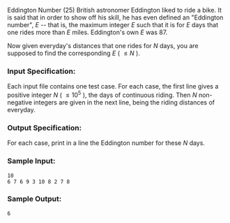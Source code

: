 Eddington Number (25)
British astronomer Eddington liked to ride a bike. It is said that in order to
show off his skill, he has even defined an "Eddington number", $E$ -- that is,
the maximum integer $E$ such that it is for $E$ days that one rides more than
$E$ miles. Eddington's own $E$ was 87.

Now given everyday's distances that one rides for $N$ days, you are supposed
to find the corresponding $E$ ( $\le N$ ).

### Input Specification:

Each input file contains one test case. For each case, the first line gives a
positive integer $N$ ( $\le 10^5$ ), the days of continuous riding. Then $N$
non-negative integers are given in the next line, being the riding distances
of everyday.

### Output Specification:

For each case, print in a line the Eddington number for these $N$ days.

### Sample Input:

    
    
    10
    6 7 6 9 3 10 8 2 7 8
    

### Sample Output:

    
    
    6
    


